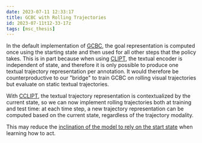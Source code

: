 ```yaml
---
date: 2023-07-11 12:33:17
title: GCBC with Rolling Trajectories
id: 2023-07-11t12-33-17z
tags: [msc_thesis]
---
```


In the default implementation of [GCBC](./2023-07-11t10-17-09z), the goal
representation is computed once using the starting state and then used for all
other steps that the policy takes. This is in part because when using
[CLIPT](./2023-07-10t16-36-37z.md), the textual encoder is independent of state,
and therefore it is only possible to produce one textual trajectory
representation per annotation. It would therefore be counterproductive to our
"bridge" to train GCBC on rolling visual trajectories but evaluate on static
textual trajectories.

With [CCLIPT](./2023-07-11t11-38-00z.md), the textual trajectory representation
is contextualized by the current state, so we can now implement rolling
trajectories both at training and test time: at each time step, a new trajectory
representation can be computed based on the current state, regardless of the
trajectory modality.

This may reduce the
[inclination of the model to rely on the start state](./2023-07-11t12-12-49z.md)
when learning how to act.

